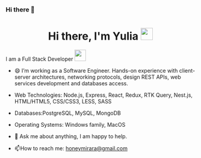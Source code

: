 ### Hi there 👋
<h1 align="center">Hi there, I'm Yulia <img
src="https://github.com/blackcater/blackcater/raw/main/images/Hi.gif" height="32"/></h1>
I am a Full Stack Developer <img src="https://media.giphy.com/media/WUlplcMpOCEmTGBtBW/giphy.gif" width="30"> 

- 😄 I’m working as a Software Engineer. Hands-on experience with client-server architectures, networking protocols, design REST APIs, web services development and databases access.

- Web Technologies: Node.js, Express, React, Redux, RTK Query, Nest.js, HTML/HTML5, CSS/CSS3, LESS, SASS
- Databases:PostgreSQL, MySQL, MongoDB
- Operating Systems: Windows family, MacOS

- 💬 Ask me about anything, I am happy to help.

- :mailbox:How to reach me: honeymirara@gmail.com
